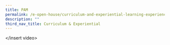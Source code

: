 ```yaml
---
title: PAM
permalink: /e-open-house/curriculum-and-experiential-learning-experience/pam
description: ""
third_nav_title: Curriculum & Experiential
---
```

</insert video>